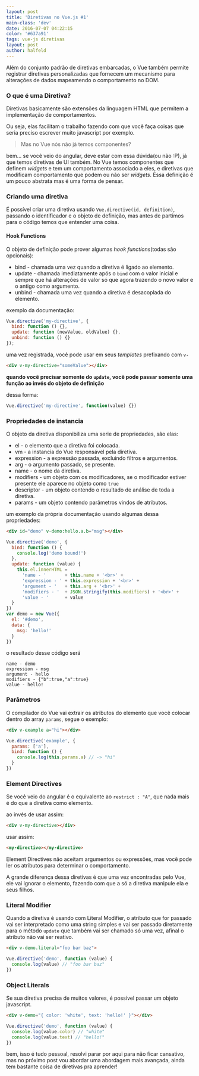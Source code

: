 ```yaml
---
layout: post
title: 'Diretivas no Vue.js #1'
main-class: 'dev'
date: 2016-07-07 04:22:15 
color: '#637a91'
tags: vue-js diretivas
layout: post
author: halfeld
---
```


Além do conjunto padrão de diretivas embarcadas, o Vue também permite registrar diretivas personalizadas que fornecem um mecanismo para alterações de dados mapeamendo o comportamento no DOM.

### O que é uma Diretiva?

Diretivas basicamente são extensões da linguagem HTML que permitem a implementação de comportamentos.

Ou seja, elas facilitam o trabalho fazendo com que você faça coisas que seria preciso escrever muito javascript por exemplo.

> Mas no Vue nós não já temos componentes?

bem... se você veio do angular, deve estar com essa dúvida(ou não :P), já que temos diretivas de UI também. 
No Vue temos componentes que definem _widgets_ e tem um comportamento associado a eles, e diretivas que modificam comportamento que podem ou não ser _widgets_. Essa definição é um pouco abstrata mas é uma forma de pensar.

### Criando uma diretiva

É possível criar uma diretiva usando `Vue.directive(id, definition)`, passando o identificador e o objeto de definição, mas antes de partimos para o código temos que entender uma coisa.

#### Hook Functions

O objeto de definição pode prover algumas _hook functions_(todas são opcionais):

+ bind - chamada uma vez quando a diretiva é ligado ao elemento.
+ update - chamada imediatamente após o `bind` com o valor inicial e sempre que há alterações de valor só que agora trazendo o novo valor e o antigo como argumento.
+ unbind - chamada uma vez quando a diretiva é desacoplada do elemento.

exemplo da documentação:

```javascript
Vue.directive('my-directive', {
  bind: function () {},
  update: function (newValue, oldValue) {},
  unbind: function () {}
});
```

uma vez registrada, você pode usar em seus _templates_ prefixando com `v-`

```html
<div v-my-directive="someValue"></div>
```

**quando você precisar somente do `update`, você pode passar somente uma função ao invés do objeto de definição**

dessa forma: 

```javascript
Vue.directive('my-directive', function(value) {})
```

### Propriedades de instancia

O objeto da diretiva disponibiliza uma serie de propriedades, são elas:

+ el - o elemento que a diretiva foi colocada.
+ vm - a instancia do Vue responsável pela diretiva.
+ expression - a expressão passada, excluindo filtros e argumentos.
+ arg - o argumento passado, se presente.
+ name - o nome da diretiva.
+ modifiers - um objeto com os modificadores, se o modificador estiver presente ele aparece no objeto como `true`
+ descriptor - um objeto contendo o resultado de análise de toda a diretiva.
+ params - um objeto contendo parâmetros vindos de atributos. 

um exemplo da própria documentação usando algumas dessa propriedades:

```html
<div id="demo" v-demo:hello.a.b="msg"></div>
```


```javascript
Vue.directive('demo', {
  bind: function () {
    console.log('demo bound!')
  },
  update: function (value) {
    this.el.innerHTML =
      'name - '       + this.name + '<br>' +
      'expression - ' + this.expression + '<br>' +
      'argument - '   + this.arg + '<br>' +
      'modifiers - '  + JSON.stringify(this.modifiers) + '<br>' +
      'value - '      + value
  }
})
var demo = new Vue({
  el: '#demo',
  data: {
    msg: 'hello!'
  }
})
```

o resultado desse código será

```
name - demo
expression - msg
argument - hello
modifiers - {"b":true,"a":true}
value - hello!
```

### Parâmetros

O compilador do Vue vai extrair os atributos do elemento que você colocar dentro do array `params`, segue o exemplo:

```html
<div v-example a="hi"></div>
```

```javascript
Vue.directive('example', {
  params: ['a'],
  bind: function () {
    console.log(this.params.a) // -> "hi"
  }
})
```

### Element Directives

Se você veio do angular é o equivalente ao `restrict : "A"`, que nada mais é do que a diretiva como elemento.

ao invés de usar assim: 

```html
<div v-my-directive></div>
```

usar assim:

```html
<my-directive></my-directive>
```

Element Directives não aceitam argumentos ou expressões, mas você pode ler os atributos para determinar o comportamento.

A grande diferença dessa diretivas é que uma vez encontradas pelo Vue, ele vai ignorar o elemento, fazendo com que a só a diretiva manipule ela e seus filhos.


### Literal Modifier

Quando a diretiva é usando com Literal Modifier, o atributo que for passado vai ser interpretado como uma string simples e vai ser passado diretamente para o método `update` que também vai ser chamado só uma vez, afinal o atributo não vai ser reativo.

```html
<div v-demo.literal="foo bar baz">
```

```javascript
Vue.directive('demo', function (value) {
  console.log(value) // "foo bar baz"
})
```

### Object Literals

Se sua diretiva precisa de muitos valores, é possível passar um objeto javascript.

```html
<div v-demo="{ color: 'white', text: 'hello!' }"></div>
```

```javascript
Vue.directive('demo', function (value) {
  console.log(value.color) // "white"
  console.log(value.text) // "hello!"
})
```

bem, isso é tudo pessoal, resolvi parar por aqui para não ficar cansativo, mas no próximo post vou abordar uma abordagem mais avançada, ainda tem bastante coisa de diretivas pra aprender!

